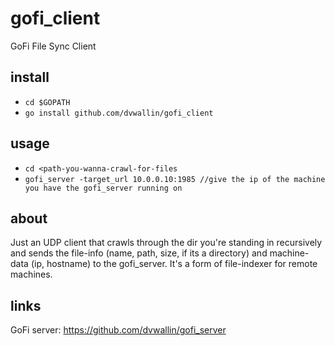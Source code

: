 # gofi_client
GoFi File Sync Client

## install
* `cd $GOPATH`
* `go install github.com/dvwallin/gofi_client`

## usage
* `cd <path-you-wanna-crawl-for-files`
* `gofi_server -target_url 10.0.0.10:1985 //give the ip of the machine you have the gofi_server running on`

## about
Just an UDP client that crawls through the dir you're standing in recursively and sends the file-info (name, path, size, if its a directory) and machine-data (ip, hostname) to the gofi_server.
It's a form of file-indexer for remote machines.

## links
GoFi server: https://github.com/dvwallin/gofi_server
